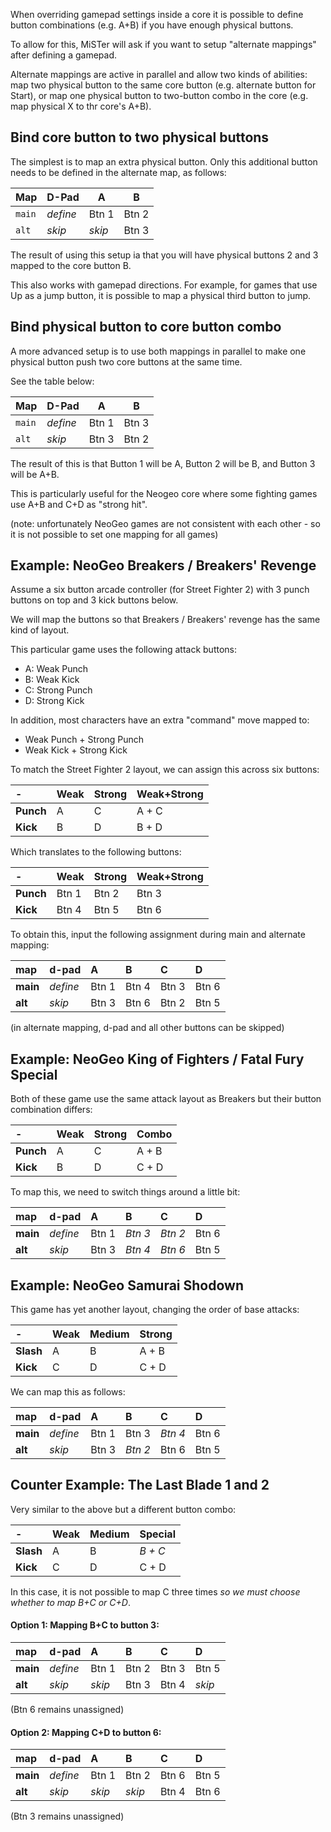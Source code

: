 When overriding gamepad settings inside a core it is possible to define button combinations (e.g. A+B) if you have enough physical buttons.

To allow for this, MiSTer will ask if you want to setup "alternate mappings" after defining a gamepad.

Alternate mappings are active in parallel and allow two kinds of abilities: map two physical button to the same core button (e.g. alternate button for Start), or map one physical button to two-button combo in the core (e.g. map physical X to thr core's A+B).

## Bind core button to two physical buttons

The simplest is to map an extra physical button. Only this additional button needs to be defined in the alternate map, as follows:

| Map      | D-Pad     | A      | B      |
| -------- | --------- | ------ | ------ |
| `main`   | _define_  | Btn 1  | Btn 2  |
| `alt`    | _skip_    | _skip_ | Btn 3  |

The result of using this setup ia that you will have physical buttons 2 and 3 mapped to the core button B.

This also works with gamepad directions. For example, for games that use Up as a jump button, it is possible to map a physical third button to jump.

## Bind physical button to core button combo

A more advanced setup is to use both mappings in parallel to make one physical button push two core buttons at the same time.

See the table below:

| Map      | D-Pad     | A      | B      |
| -------- | --------- | ------ | ------ |
| `main`   | _define_  | Btn 1  | Btn 3  |
| `alt`    | _skip_    | Btn 3  | Btn 2  |

The result of this is that Button 1 will be A, Button 2 will be B, and Button 3 will be A+B.

This is particularly useful for the Neogeo core where some fighting games use A+B and C+D as "strong hit".

(note: unfortunately NeoGeo games are not consistent with each other - so it is not possible to set one mapping for all games)

## Example: NeoGeo Breakers / Breakers' Revenge

Assume a six button arcade controller (for Street Fighter 2) with 3 punch buttons on top and 3 kick buttons below.

We will map the buttons so that Breakers / Breakers' revenge has the same kind of layout.

This particular game uses the following attack buttons:
* A: Weak Punch
* B: Weak Kick
* C: Strong Punch
* D: Strong Kick

In addition, most characters have an extra "command" move mapped to:
* Weak Punch + Strong Punch 
* Weak Kick + Strong Kick 

To match the Street Fighter 2 layout, we can assign this across six buttons:

| **-**   | **Weak** | **Strong** | **Weak+Strong** |
|:--------|:---------|:-----------|:----------------|
|**Punch**|    A     |  C         |   A + C         |
|**Kick** |    B     |  D         |   B + D         |

Which translates to the following buttons:

| **-**   | **Weak** | **Strong** | **Weak+Strong** |
|:--------|:---------|:-----------|:----------------|
|**Punch**|Btn 1     |  Btn 2     |   Btn 3         |
|**Kick** |Btn 4     |  Btn 5     |   Btn 6         |

To obtain this, input the following assignment during main and alternate mapping:

| **map** | **d-pad** | **A** | **B** | **C** | **D** |
|:--------|:----------|:------|:------|:------|:------|
|**main** |_define_   | Btn 1 | Btn 4 | Btn 3 | Btn 6 |
|**alt**  |_skip_     | Btn 3 | Btn 6 | Btn 2 | Btn 5 |

(in alternate mapping, d-pad and all other buttons can be skipped)

## Example: NeoGeo King of Fighters / Fatal Fury Special

Both of these game use the same attack layout as Breakers but their button combination differs:

| **-**   | **Weak** | **Strong** | **Combo**       |
|:--------|:---------|:-----------|:----------------|
|**Punch**|    A     |  C         |   A + B         |
|**Kick** |    B     |  D         |   C + D         |

To map this, we need to switch things around a little bit:

| **map** | **d-pad** | **A** | **B**   | **C**   | **D** |
|:--------|:----------|:------|:--------|:--------|:------|
|**main** |_define_   | Btn 1 | _Btn 3_ | _Btn 2_ | Btn 6 |
|**alt**  |_skip_     | Btn 3 | _Btn 4_ | _Btn 6_ | Btn 5 |

## Example: NeoGeo Samurai Shodown

This game has yet another layout, changing the order of base attacks:

| **-**   | **Weak** | **Medium** | **Strong**      |
|:--------|:---------|:-----------|:----------------|
|**Slash**|    A     |  B         |   A + B         |
|**Kick** |    C     |  D         |   C + D         |

We can map this as follows:

| **map** | **d-pad** | **A** | **B**   | **C**   | **D** |
|:--------|:----------|:------|:--------|:--------|:------|
|**main** |_define_   | Btn 1 |  Btn 3  | _Btn 4_ | Btn 6 |
|**alt**  |_skip_     | Btn 3 | _Btn 2_ |  Btn 6  | Btn 5 |

## Counter Example: The Last Blade 1 and 2

Very similar to the above but a different button combo:

| **-**   | **Weak** | **Medium** | **Special**     |
|:--------|:---------|:-----------|:----------------|
|**Slash**|    A     |  B         |   _B + C_       |
|**Kick** |    C     |  D         |   C + D         |

In this case, it is not possible to map C three times _so we must choose whether to map B+C or C+D_.

#### Option 1: Mapping B+C to button 3:

| **map** | **d-pad** | **A** | **B**   | **C**   | **D** |
|:--------|:----------|:------|:--------|:--------|:------|
|**main** |_define_   | Btn 1 |  Btn 2  |  Btn 3  | Btn 5 |
|**alt**  |_skip_     | _skip_| Btn 3   |  Btn 4  | _skip_|

(Btn 6 remains unassigned)

#### Option 2: Mapping C+D to button 6:

| **map** | **d-pad** | **A** | **B**   | **C**   | **D** |
|:--------|:----------|:------|:--------|:--------|:------|
|**main** |_define_   | Btn 1 |  Btn 2  |  Btn 6  | Btn 5 |
|**alt**  |_skip_     | _skip_| _skip_  |  Btn 4  | Btn 6|

(Btn 3 remains unassigned)
